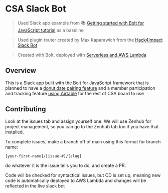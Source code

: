 # CSA Slack Bot
> Used Slack app example from 📚 [Getting started with Bolt for JavaScript tutorial][1] as a baseline

> Used plugin router created by Max Kaparawich from the [Hack4Impact Slack Bot][2]

> Created with Bolt, deployed with [Serverless and AWS Lambda][3]

## Overview

This is a Slack app built with the Bolt for JavaScript framework that is planned to have a [donut date pairing feature][4] 
and a member participation and tracking feature [using Airtable][5] for the rest of CSA board to use

## Contributing

Look at the issues tab and assign yourself one. We will use Zenhub for project management, so you can go to the Zenhub tab too if you have that installed.

To complete issues, make a branch off of main using this format for branch name:
```
[your-first-name]/[issue-#]/[slug]
```
do whatever it is the issue tells you to do, and create a PR.

Code will be checked for syntactical issues, but CD is set up, meaning new code is automatically deployed to AWS Lambda and changes will be reflected in the live slack bot

[1]: https://github.com/slackapi/bolt-js-getting-started-app
[2]: https://github.com/hack4impact/slack-bot
[3]: https://slack.dev/bolt-js/deployments/aws-lambda
[4]: https://www.donut.com/
[5]: https://dev.to/hacubu/how-to-use-airtable-as-a-production-database-analyzing-airtable-performance-41e9
